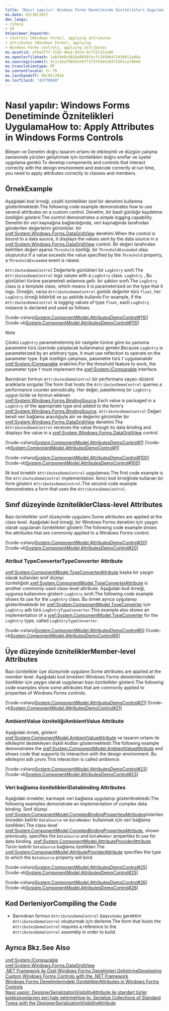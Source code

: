 ```yaml
---
title: 'Nasıl yapılır: Windows Forms Denetiminde Öznitelikleri Uygulama'
ms.date: 03/30/2017
dev_langs:
- csharp
- vb
helpviewer_keywords:
- controls [Windows Forms], applying attributes
- attributes [Windows Forms], applying
- Windows Forms controls, applying attributes
ms.assetid: af0a3f7f-155b-4ba1-83c4-9cf721331a06
ms.openlocfilehash: 1ab54b0c6828a0648fecfc293b6a7143b012ad6a
ms.sourcegitcommit: 3c1c3ba79895335ff3737934e39372555ca7d6d0
ms.translationtype: MT
ms.contentlocale: tr-TR
ms.lasthandoff: 09/05/2018
ms.locfileid: "43778048"
---
```

# <a name="how-to-apply-attributes-in-windows-forms-controls"></a><span data-ttu-id="e69a5-102">Nasıl yapılır: Windows Forms Denetiminde Öznitelikleri Uygulama</span><span class="sxs-lookup"><span data-stu-id="e69a5-102">How to: Apply Attributes in Windows Forms Controls</span></span>
<span data-ttu-id="e69a5-103">Bileşen ve Denetim doğru tasarım ortamı ile etkileşimli ve düzgün çalışma zamanında yürüten geliştirmek için öznitelikleri doğru sınıflar ve üyeler uygulama gerekir.</span><span class="sxs-lookup"><span data-stu-id="e69a5-103">To develop components and controls that interact correctly with the design environment and execute correctly at run time, you need to apply attributes correctly to classes and members.</span></span>  
  
## <a name="example"></a><span data-ttu-id="e69a5-104">Örnek</span><span class="sxs-lookup"><span data-stu-id="e69a5-104">Example</span></span>  
 <span data-ttu-id="e69a5-105">Aşağıdaki kod örneği, çeşitli öznitelikler özel bir denetimi kullanma gösterilmektedir.</span><span class="sxs-lookup"><span data-stu-id="e69a5-105">The following code example demonstrates how to use several attributes on a custom control.</span></span> <span data-ttu-id="e69a5-106">Denetim, bir basit günlüğe kaydetme özelliğini gösterir.</span><span class="sxs-lookup"><span data-stu-id="e69a5-106">The control demonstrates a simple logging capability.</span></span> <span data-ttu-id="e69a5-107">Denetim bir veri kaynağına bağlandığında, veri kaynağında tarafından gönderilen değerlerini görüntüler. bir <xref:System.Windows.Forms.DataGridView> denetimi.</span><span class="sxs-lookup"><span data-stu-id="e69a5-107">When the control is bound to a data source, it displays the values sent by the data source in a <xref:System.Windows.Forms.DataGridView> control.</span></span> <span data-ttu-id="e69a5-108">Bir değeri tarafından belirtilen değeri aşarsa `Threshold` özelliği, bir `ThresholdExceeded` olayı oluşturulur.</span><span class="sxs-lookup"><span data-stu-id="e69a5-108">If a value exceeds the value specified by the `Threshold` property, a `ThresholdExceeded` event is raised.</span></span>  
  
 <span data-ttu-id="e69a5-109">`AttributesDemoControl` Değerlerle günlükleri bir `LogEntry` sınıfı.</span><span class="sxs-lookup"><span data-stu-id="e69a5-109">The `AttributesDemoControl` logs values with a `LogEntry` class.</span></span> <span data-ttu-id="e69a5-110">`LogEntry` , Bu günlükleri türüne parametreli anlamına gelir. bir şablon sınıfı.</span><span class="sxs-lookup"><span data-stu-id="e69a5-110">The `LogEntry` class is a template class, which means it is parameterized on the type that it logs.</span></span> <span data-ttu-id="e69a5-111">Örneğin, varsa `AttributesDemoControl` günlük değerler türü `float`, her `LogEntry` örneği bildirildi ve şu şekilde kullanılır.</span><span class="sxs-lookup"><span data-stu-id="e69a5-111">For example, if the `AttributesDemoControl` is logging values of type `float`, each `LogEntry` instance is declared and used as follows.</span></span>  
  
 [!code-csharp[System.ComponentModel.AttributesDemoControl#110](../../../../samples/snippets/csharp/VS_Snippets_Winforms/System.ComponentModel.AttributesDemoControl/CS/form1.cs#110)]
 [!code-vb[System.ComponentModel.AttributesDemoControl#110](../../../../samples/snippets/visualbasic/VS_Snippets_Winforms/System.ComponentModel.AttributesDemoControl/VB/form1.vb#110)]  
  
> [!NOTE]
>  <span data-ttu-id="e69a5-112">Çünkü `LogEntry` parametrelenmiş bir rastgele türüne göre bu yansıma parametre türü üzerinde çalışılacak kullanmanız gerekir.</span><span class="sxs-lookup"><span data-stu-id="e69a5-112">Because `LogEntry` is parameterized by an arbitrary type, it must use reflection to operate on the parameter type.</span></span> <span data-ttu-id="e69a5-113">Eşik özelliğin çalışması, parametre türü `T` uygulamalıdır <xref:System.IComparable> arabirimi.</span><span class="sxs-lookup"><span data-stu-id="e69a5-113">For the threshold feature to work, the parameter type `T` must implement the <xref:System.IComparable> interface.</span></span>  
  
 <span data-ttu-id="e69a5-114">Barındıran formun `AttributesDemoControl` bir performans sayacı düzenli aralıklarla sorgular.</span><span class="sxs-lookup"><span data-stu-id="e69a5-114">The form that hosts the `AttributesDemoControl` queries a performance counter periodically.</span></span> <span data-ttu-id="e69a5-115">Her değer, paketlenmiş bir `LogEntry` uygun türde ve formun eklenen <xref:System.Windows.Forms.BindingSource>.</span><span class="sxs-lookup"><span data-stu-id="e69a5-115">Each value is packaged in a `LogEntry` of the appropriate type and added to the form's <xref:System.Windows.Forms.BindingSource>.</span></span> <span data-ttu-id="e69a5-116">`AttributesDemoControl` Değeri kendi veri bağlama aracılığıyla alır ve değerini görüntüler bir <xref:System.Windows.Forms.DataGridView> denetimi.</span><span class="sxs-lookup"><span data-stu-id="e69a5-116">The `AttributesDemoControl` receives the value through its data binding and displays the value in a <xref:System.Windows.Forms.DataGridView> control.</span></span>  
  
 [!code-csharp[System.ComponentModel.AttributesDemoControl#1](../../../../samples/snippets/csharp/VS_Snippets_Winforms/System.ComponentModel.AttributesDemoControl/CS/attributesdemocontrol.cs#1)]
 [!code-vb[System.ComponentModel.AttributesDemoControl#1](../../../../samples/snippets/visualbasic/VS_Snippets_Winforms/System.ComponentModel.AttributesDemoControl/VB/attributesdemocontrol.vb#1)]  
  
 [!code-csharp[System.ComponentModel.AttributesDemoControl#100](../../../../samples/snippets/csharp/VS_Snippets_Winforms/System.ComponentModel.AttributesDemoControl/CS/form1.cs#100)]
 [!code-vb[System.ComponentModel.AttributesDemoControl#100](../../../../samples/snippets/visualbasic/VS_Snippets_Winforms/System.ComponentModel.AttributesDemoControl/VB/form1.vb#100)]  
  
 <span data-ttu-id="e69a5-117">İlk kod örnektir `AttributesDemoControl` uygulaması.</span><span class="sxs-lookup"><span data-stu-id="e69a5-117">The first code example is the `AttributesDemoControl` implementation.</span></span> <span data-ttu-id="e69a5-118">İkinci kod örneğinde kullanan bir form gösterir `AttributesDemoControl`.</span><span class="sxs-lookup"><span data-stu-id="e69a5-118">The second code example demonstrates a form that uses the `AttributesDemoControl`.</span></span>  
  
## <a name="class-level-attributes"></a><span data-ttu-id="e69a5-119">Sınıf düzeyinde öznitelikler</span><span class="sxs-lookup"><span data-stu-id="e69a5-119">Class-level Attributes</span></span>  
 <span data-ttu-id="e69a5-120">Bazı öznitelikler sınıf düzeyinde uygulanır.</span><span class="sxs-lookup"><span data-stu-id="e69a5-120">Some attributes are applied at the class level.</span></span> <span data-ttu-id="e69a5-121">Aşağıdaki kod örneği, bir Windows Forms denetimi için yaygın olarak uygulanan öznitelikleri gösterir.</span><span class="sxs-lookup"><span data-stu-id="e69a5-121">The following code example shows the attributes that are commonly applied to a Windows Forms control.</span></span>  
  
 [!code-csharp[System.ComponentModel.AttributesDemoControl#20](../../../../samples/snippets/csharp/VS_Snippets_Winforms/System.ComponentModel.AttributesDemoControl/CS/attributesdemocontrol.cs#20)]
 [!code-vb[System.ComponentModel.AttributesDemoControl#20](../../../../samples/snippets/visualbasic/VS_Snippets_Winforms/System.ComponentModel.AttributesDemoControl/VB/attributesdemocontrol.vb#20)]  
  
### <a name="typeconverter-attribute"></a><span data-ttu-id="e69a5-122">Atribut TypeConverter</span><span class="sxs-lookup"><span data-stu-id="e69a5-122">TypeConverter Attribute</span></span>  
 <span data-ttu-id="e69a5-123"><xref:System.ComponentModel.TypeConverterAttribute> başka bir yaygın olarak kullanılan sınıf düzeyi özniteliğidir.</span><span class="sxs-lookup"><span data-stu-id="e69a5-123"><xref:System.ComponentModel.TypeConverterAttribute> is another commonly used class-level attribute.</span></span> <span data-ttu-id="e69a5-124">Aşağıdaki kod örneği, uygunsa kullanımını gösterir `LogEntry` sınıfı.</span><span class="sxs-lookup"><span data-stu-id="e69a5-124">The following code example shows its use for the `LogEntry` class.</span></span> <span data-ttu-id="e69a5-125">Bu örnek ayrıca uygulanışı gösterilmektedir bir <xref:System.ComponentModel.TypeConverter> için `LogEntry` adlı türü `LogEntryTypeConverter`.</span><span class="sxs-lookup"><span data-stu-id="e69a5-125">This example also shows an implementation of a <xref:System.ComponentModel.TypeConverter> for the `LogEntry` type, called `LogEntryTypeConverter`.</span></span>  
  
 [!code-csharp[System.ComponentModel.AttributesDemoControl#5](../../../../samples/snippets/csharp/VS_Snippets_Winforms/System.ComponentModel.AttributesDemoControl/CS/attributesdemocontrol.cs#5)]
 [!code-vb[System.ComponentModel.AttributesDemoControl#5](../../../../samples/snippets/visualbasic/VS_Snippets_Winforms/System.ComponentModel.AttributesDemoControl/VB/attributesdemocontrol.vb#5)]  
  
## <a name="member-level-attributes"></a><span data-ttu-id="e69a5-126">Üye düzeyinde öznitelikler</span><span class="sxs-lookup"><span data-stu-id="e69a5-126">Member-level Attributes</span></span>  
 <span data-ttu-id="e69a5-127">Bazı öznitelikler üye düzeyinde uygulanır.</span><span class="sxs-lookup"><span data-stu-id="e69a5-127">Some attributes are applied at the member level.</span></span> <span data-ttu-id="e69a5-128">Aşağıdaki kod örnekleri Windows Forms denetimlerindeki özellikler için yaygın olarak uygulanan bazı öznitelikler gösterir.</span><span class="sxs-lookup"><span data-stu-id="e69a5-128">The following code examples show some attributes that are commonly applied to properties of Windows Forms controls.</span></span>  
  
 [!code-csharp[System.ComponentModel.AttributesDemoControl#21](../../../../samples/snippets/csharp/VS_Snippets_Winforms/System.ComponentModel.AttributesDemoControl/CS/attributesdemocontrol.cs#21)]
 [!code-vb[System.ComponentModel.AttributesDemoControl#21](../../../../samples/snippets/visualbasic/VS_Snippets_Winforms/System.ComponentModel.AttributesDemoControl/VB/attributesdemocontrol.vb#21)]  
  
### <a name="ambientvalue-attribute"></a><span data-ttu-id="e69a5-129">AmbientValue özniteliği</span><span class="sxs-lookup"><span data-stu-id="e69a5-129">AmbientValue Attribute</span></span>  
 <span data-ttu-id="e69a5-130">Aşağıdaki örnek, gösterir <xref:System.ComponentModel.AmbientValueAttribute> ve tasarım ortamı ile etkileşimi destekleyen ilişkili kodları göstermektedir.</span><span class="sxs-lookup"><span data-stu-id="e69a5-130">The following example demonstrates the <xref:System.ComponentModel.AmbientValueAttribute> and shows code that supports its interaction with the design environment.</span></span> <span data-ttu-id="e69a5-131">Bu etkileşimi adlı *çevre*.</span><span class="sxs-lookup"><span data-stu-id="e69a5-131">This interaction is called *ambience*.</span></span>  
  
 [!code-csharp[System.ComponentModel.AttributesDemoControl#23](../../../../samples/snippets/csharp/VS_Snippets_Winforms/System.ComponentModel.AttributesDemoControl/CS/attributesdemocontrol.cs#23)]
 [!code-vb[System.ComponentModel.AttributesDemoControl#23](../../../../samples/snippets/visualbasic/VS_Snippets_Winforms/System.ComponentModel.AttributesDemoControl/VB/attributesdemocontrol.vb#23)]  
  
### <a name="databinding-attributes"></a><span data-ttu-id="e69a5-132">Veri bağlama öznitelikleri</span><span class="sxs-lookup"><span data-stu-id="e69a5-132">Databinding Attributes</span></span>  
 <span data-ttu-id="e69a5-133">Aşağıdaki örnekler, karmaşık veri bağlama uygulanışı gösterilmektedir.</span><span class="sxs-lookup"><span data-stu-id="e69a5-133">The following examples demonstrate an implementation of complex data binding.</span></span> <span data-ttu-id="e69a5-134">Sınıf düzeyi <xref:System.ComponentModel.ComplexBindingPropertiesAttribute>gösterilen önceden belirtir `DataSource` ve `DataMember` kullanmak için veri bağlama özellikleri.</span><span class="sxs-lookup"><span data-stu-id="e69a5-134">The class-level <xref:System.ComponentModel.ComplexBindingPropertiesAttribute>, shown previously, specifies the `DataSource` and `DataMember` properties to use for data binding.</span></span> <span data-ttu-id="e69a5-135"><xref:System.ComponentModel.AttributeProviderAttribute> Türün belirtir `DataSource` bağlama özellikleri.</span><span class="sxs-lookup"><span data-stu-id="e69a5-135">The <xref:System.ComponentModel.AttributeProviderAttribute> specifies the type to which the `DataSource` property will bind.</span></span>  
  
 [!code-csharp[System.ComponentModel.AttributesDemoControl#25](../../../../samples/snippets/csharp/VS_Snippets_Winforms/System.ComponentModel.AttributesDemoControl/CS/attributesdemocontrol.cs#25)]
 [!code-vb[System.ComponentModel.AttributesDemoControl#25](../../../../samples/snippets/visualbasic/VS_Snippets_Winforms/System.ComponentModel.AttributesDemoControl/VB/attributesdemocontrol.vb#25)]  
  
 [!code-csharp[System.ComponentModel.AttributesDemoControl#26](../../../../samples/snippets/csharp/VS_Snippets_Winforms/System.ComponentModel.AttributesDemoControl/CS/attributesdemocontrol.cs#26)]
 [!code-vb[System.ComponentModel.AttributesDemoControl#26](../../../../samples/snippets/visualbasic/VS_Snippets_Winforms/System.ComponentModel.AttributesDemoControl/VB/attributesdemocontrol.vb#26)]  
  
## <a name="compiling-the-code"></a><span data-ttu-id="e69a5-136">Kod Derleniyor</span><span class="sxs-lookup"><span data-stu-id="e69a5-136">Compiling the Code</span></span>  
  
-   <span data-ttu-id="e69a5-137">Barındıran formun `AttributesDemoControl` başvurusu gerektirir `AttributesDemoControl` oluşturmak için derleme.</span><span class="sxs-lookup"><span data-stu-id="e69a5-137">The form that hosts the `AttributesDemoControl` requires a reference to the `AttributesDemoControl` assembly in order to build.</span></span>  
  
## <a name="see-also"></a><span data-ttu-id="e69a5-138">Ayrıca Bkz.</span><span class="sxs-lookup"><span data-stu-id="e69a5-138">See Also</span></span>  
 <xref:System.IComparable>  
 <xref:System.Windows.Forms.DataGridView>  
 [<span data-ttu-id="e69a5-139">.NET Framework ile Özel Windows Forms Denetimleri Geliştirme</span><span class="sxs-lookup"><span data-stu-id="e69a5-139">Developing Custom Windows Forms Controls with the .NET Framework</span></span>](../../../../docs/framework/winforms/controls/developing-custom-windows-forms-controls.md)  
 [<span data-ttu-id="e69a5-140">Windows Forms Denetimlerindeki Öznitelikler</span><span class="sxs-lookup"><span data-stu-id="e69a5-140">Attributes in Windows Forms Controls</span></span>](../../../../docs/framework/winforms/controls/attributes-in-windows-forms-controls.md)  
 [<span data-ttu-id="e69a5-141">Nasıl yapılır: DesignerSerializationVisibilityAttribute ile standart türler koleksiyonlarının seri hale getirme</span><span class="sxs-lookup"><span data-stu-id="e69a5-141">How to: Serialize Collections of Standard Types with the DesignerSerializationVisibilityAttribute</span></span>](https://msdn.microsoft.com/library/7829fcdd-8205-405f-8231-a1282a9835c9)
